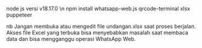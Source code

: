 node js versi v18.17.0 \n
npm install whatsapp-web.js qrcode-terminal xlsx puppeteer

nb
Jangan membuka atau mengedit file undangan.xlsx saat proses berjalan. Akses file Excel yang terbuka bisa menyebabkan masalah saat membaca data dan bisa mengganggu operasi WhatsApp Web.
